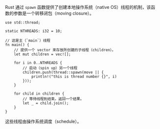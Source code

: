 Rust 通过 `spawn` 函数提供了创建本地操作系统（native OS）线程的机制，该函数的参数是一个转移闭包（moving closure）。

```rust,editable
use std::thread;

static NTHREADS: i32 = 10;

// 这是主（`main`）线程
fn main() {
    // 提供一个 vector 来存放所创建的子线程（children）。
    let mut children = vec![];

    for i in 0..NTHREADS {
        // 启动（spin up）另一个线程
        children.push(thread::spawn(move || {
            println!("this is thread number {}", i)
        }));
    }

    for child in children {
        // 等待线程到结束。返回一个结果。
        let _ = child.join();
    }
}
```

这些线程由操作系统调度（schedule）。
